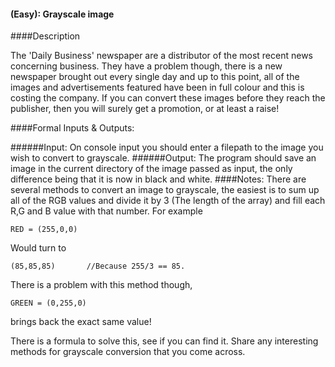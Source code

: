
#### (Easy): Grayscale image

####Description


The 'Daily Business' newspaper are a distributor of the most recent news concerning business. They have a problem though, there is a new newspaper brought out every single day and up to this point, all of the images and advertisements featured have been in full colour and this is costing the company.
If you can convert these images before they reach the publisher, then you will surely get a promotion, or at least a raise!


####Formal Inputs & Outputs:

######Input:
On console input you should enter a filepath to the image you wish to convert to grayscale.
######Output:
The program should save an image in the current directory of the image passed as input, the only difference being that it is now in black and white.
####Notes:
There are several methods to convert an image to grayscale, the easiest is to sum up all of the RGB values and divide it by 3 (The length of the array) and fill each R,G and B value with that number.
For example

    RED = (255,0,0)
  
Would turn to

    (85,85,85)       //Because 255/3 == 85.

There is a problem with this method though,

    GREEN = (0,255,0)
  
brings back the exact same value!

There is a formula to solve this, see if you can find it.
Share any interesting methods for grayscale conversion that you come across.
